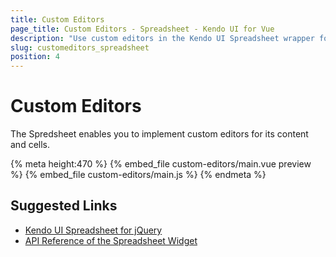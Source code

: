 ```yaml
---
title: Custom Editors
page_title: Custom Editors - Spreadsheet - Kendo UI for Vue
description: "Use custom editors in the Kendo UI Spreadsheet wrapper for Vue."
slug: customeditors_spreadsheet
position: 4
---
```


<div><WrapperBanner></WrapperBanner></div>

# Custom Editors

The Spredsheet enables you to implement custom editors for its content and cells.

{% meta height:470 %}
{% embed_file custom-editors/main.vue preview %}
{% embed_file custom-editors/main.js %}
{% endmeta %}

## Suggested Links

* [Kendo UI Spreadsheet for jQuery](https://docs.telerik.com/kendo-ui/controls/data-management/spreadsheet/overview)
* [API Reference of the Spreadsheet Widget](https://docs.telerik.com/kendo-ui/api/javascript/ui/spreadsheet)
